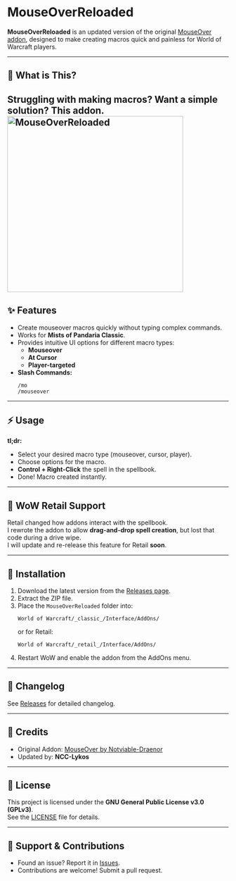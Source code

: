# MouseOverReloaded

**MouseOverReloaded** is an updated version of the original [MouseOver addon](https://www.curseforge.com/wow/addons/mouse-over), designed to make creating macros quick and painless for World of Warcraft players.

---

## 🔹 What is This?
Struggling with making macros? Want a **simple solution**? This addon.
<img src="https://etheirys.nyc3.cdn.digitaloceanspaces.com/wow/MouseOverReloaded/Screenshot%202025-07-16%20183716.png" alt="MouseOverReloaded" height="400">
---

## ✨ Features
- Create mouseover macros quickly without typing complex commands.
- Works for **Mists of Pandaria Classic**.
- Provides intuitive UI options for different macro types:
  - **Mouseover**
  - **At Cursor**
  - **Player-targeted**
- **Slash Commands:**
  ```
  /mo
  /mouseover
  ```

---

## ⚡ Usage
**tl;dr:**  
- Select your desired macro type (mouseover, cursor, player).
- Choose options for the macro.
- **Control + Right-Click** the spell in the spellbook.
- Done! Macro created instantly.

---

## 🔮 WoW Retail Support
Retail changed how addons interact with the spellbook.  
I rewrote the addon to allow **drag-and-drop spell creation**, but lost that code during a drive wipe.  
I will update and re-release this feature for Retail **soon**.

---

## 📂 Installation
1. Download the latest version from the [Releases page](https://github.com/NCC-Lykos/MouseOverReloaded/releases).
2. Extract the ZIP file.
3. Place the `MouseOverReloaded` folder into:
   ```
   World of Warcraft/_classic_/Interface/AddOns/
   ```
   or for Retail:
   ```
   World of Warcraft/_retail_/Interface/AddOns/
   ```
4. Restart WoW and enable the addon from the AddOns menu.

---

## 📝 Changelog
See [Releases](https://github.com/NCC-Lykos/MouseOverReloaded/releases) for detailed changelog.

---

## 🙏 Credits
- Original Addon: [MouseOver by Notviable-Draenor](https://www.curseforge.com/wow/addons/mouse-over)
- Updated by: **NCC-Lykos**

---

## 📜 License
This project is licensed under the **GNU General Public License v3.0 (GPLv3)**.  
See the [LICENSE](LICENSE) file for details.

---

## 💬 Support & Contributions
- Found an issue? Report it in [Issues](https://github.com/NCC-Lykos/MouseOverReloaded/issues).
- Contributions are welcome! Submit a pull request.
